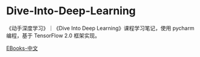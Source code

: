 # Dive-Into-Deep-Learning

《动手深度学习》｜《Dive Into Deep Learning》课程学习笔记，使用 pycharm 编程，基于 TensorFlow 2.0 框架实现。

[EBooks-中文](https://zh.d2l.ai/chapter_preface/index.html)
